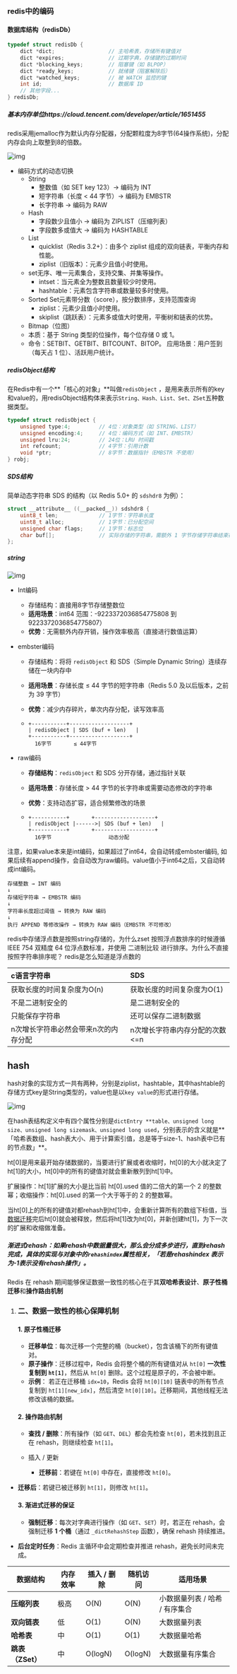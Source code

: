 ### redis中的编码

#### **数据库结构（redisDb）**

```c
typedef struct redisDb {
    dict *dict;                 // 主哈希表，存储所有键值对
    dict *expires;              // 过期字典，存储键的过期时间
    dict *blocking_keys;        // 阻塞键（如 BLPOP）
    dict *ready_keys;           // 就绪键（阻塞解除后）
    dict *watched_keys;         // 被 WATCH 监控的键
    int id;                     // 数据库 ID
    // 其他字段...
} redisDb;
```

##### 基本内存单位https://cloud.tencent.com/developer/article/1651455

redis采用jemalloc作为默认内存分配器，分配颗粒度为8字节(64操作系统)，分配内存会向上取整到8的倍数。

![img](https://ask.qcloudimg.com/http-save/yehe-6595841/t2l8ss0qli.png)

- 编码方式的动态切换
  - String
    - 整数值（如 SET key 123）→ 编码为 INT
    - 短字符串（长度 < 44 字节）→ 编码为 EMBSTR
    - 长字符串 → 编码为 RAW
  - Hash
    - 字段数少且值小 → 编码为 ZIPLIST（压缩列表）
    - 字段数多或值大 → 编码为 HASHTABLE
  - List
    - quicklist（Redis 3.2+）：由多个 ziplist 组成的双向链表，平衡内存和性能。
    - ziplist（旧版本）：元素少且值小时使用。
  - set无序、唯一元素集合，支持交集、并集等操作。
    - intset：当元素全为整数且数量较少时使用。
    - hashtable：元素包含字符串或数量较多时使用。
  - Sorted Set元素带分数（score），按分数排序，支持范围查询
    - ziplist：元素少且值小时使用。
    - skiplist（跳跃表）：元素多或值大时使用，平衡树和链表的优势。
  -  Bitmap（位图）
    - 本质：基于 String 类型的位操作，每个位存储 0 或 1。
    - 命令：SETBIT、GETBIT、BITCOUNT、BITOP。 应用场景：用户签到（每天占 1 位）、活跃用户统计。

##### redisObject结构

在Redis中有一个**「核心的对象」**叫做`redisObject` ，是用来表示所有的key和value的，用redisObject结构体来表示`String、Hash、List、Set、ZSet`五种数据类型。

```c
typedef struct redisObject {
    unsigned type:4;         // 4位：对象类型（如 STRING、LIST）
    unsigned encoding:4;     // 4位：编码方式（如 INT、EMBSTR）
    unsigned lru:24;         // 24位：LRU 时间戳
    int refcount;            // 4字节：引用计数
    void *ptr;               // 8字节：数据指针（EMBSTR 不使用）
} robj;
```

##### SDS结构

简单动态字符串 SDS 的结构（以 Redis 5.0+ 的 `sdshdr8` 为例）：

```c
struct __attribute__ ((__packed__)) sdshdr8 {
    uint8_t len;             // 1字节：字符串长度
    uint8_t alloc;           // 1字节：已分配空间
    unsigned char flags;     // 1字节：标志位
    char buf[];              // 实际存储的字符串，需额外 1 字节存储字符串结束符 \0
};
```

##### string

![img](https://ask.qcloudimg.com/http-save/yehe-6595841/8l2vf1w75t.png)



- Int编码

  - 存储结构：直接用8字节存储整数位
  - **适用场景**：int64 范围：-9223372036854775808 到 9223372036854775807）
  - **优势**：无需额外内存开销，操作效率极高（直接进行数值运算）

- embster编码

  - 存储结构：将将 `redisObject` 和 SDS（Simple Dynamic String）连续存储在一块内存中

  - **适用场景**：存储长度 ≤ 44 字节的短字符串（Redis 5.0 及以后版本，之前为 39 字节）

  - **优势**：减少内存碎片，单次内存分配，读写效率高

  - ```plaintext
    +-----------+-------------------+
    | redisObject | SDS (buf + len)   |
    +-----------+-------------------+
      16字节       ≤ 44字节
    ```

- raw编码

  - **存储结构**：`redisObject` 和 SDS 分开存储，通过指针关联

  - **适用场景**：存储长度 > 44 字节的长字符串或需要动态修改的字符串

  - **优势**：支持动态扩容，适合频繁修改的场景

  - ```plaintext
    +-----------+       +-------------------+
    | redisObject |------>| SDS (buf + len)   |
    +-----------+       +-------------------+
      16字节                  动态分配
    ```

  

注意，如果value本来是int编码，如果超过了int64，会自动转成embster编码, 如果后续有append操作，会自动改为raw编码。value值小于int64之后，又自动转成int编码。

```plaintext
存储整数 → INT 编码
↓
存储短字符串 → EMBSTR 编码
↓
字符串长度超过阈值 → 转换为 RAW 编码
↓
执行 APPEND 等修改操作 → 转换为 RAW 编码（EMBSTR 不可修改）
```

redis中存储浮点数是按照string存储的，为什么zset 按照浮点数排序的时候遵循 IEEE 754 双精度 64 位浮点数标准，并使用 二进制比较 进行排序。为什么不直接按照字符串排序呢？ redis是怎么知道是浮点数的



| c语言字符串                          | SDS                            |
| :----------------------------------- | :----------------------------- |
| 获取长度的时间复杂度为O(n)           | 获取长度的时间复杂度为O(1)     |
| 不是二进制安全的                     | 是二进制安全的                 |
| 只能保存字符串                       | 还可以保存二进制数据           |
| n次增长字符串必然会带来n次的内存分配 | n次增长字符串内存分配的次数<=n |

## hash

hash对象的实现方式一共有两种，分别是ziplist，hashtable，其中hashtable的存储方式key是String类型的，value也是以`key value`的形式进行存储。

![img](https://ask.qcloudimg.com/http-save/yehe-6595841/3ylgqwq15i.png)

在hash表结构定义中有四个属性分别是`dictEntry **table、unsigned long size、unsigned long sizemask、unsigned long used`，分别表示的含义就是**「哈希表数组、hash表大小、用于计算索引值，总是等于size-1、hash表中已有的节点数」**。

ht[0]是用来最开始存储数据的，当要进行扩展或者收缩时，ht[0]的大小就决定了ht[1]的大小，ht[0]中的所有的键值对就会重新散列到ht[1]中。

扩展操作：ht[1]扩展的大小是比当前 ht[0].used 值的二倍大的第一个 2 的整数幂；收缩操作：ht[0].used 的第一个大于等于的 2 的整数幂。

当ht[0]上的所有的键值对都rehash到ht[1]中，会重新计算所有的数组下标值，当[数据迁移](https://cloud.tencent.com/product/datainlong?from_column=20065&from=20065)完后ht[0]就会被释放，然后将ht[1]改为ht[0]，并新创建ht[1]，为下一次的扩展和收缩做准备。

##### **渐进式rehash**：如果rehash中数据量很大，那么会分成多步进行，直到rehash完成，具体的实现与对象中的`rehashindex`属性相关，**「若是rehashindex 表示为-1表示没有rehash操作」**。

Redis 在 rehash 期间能够保证数据一致性的核心在于其**双哈希表设计**、**原子性桶迁移**和**操作路由机制**

1. ### **二、数据一致性的核心保障机制**

   #### **1. 原子性桶迁移**

   - **迁移单位**：每次迁移一个完整的桶（bucket），包含该桶下的所有键值对。
   - **原子操作**：迁移过程中，Redis 会将整个桶的所有键值对从 `ht[0]` **一次性复制到 `ht[1]`**，然后从 `ht[0]` 删除。这个过程是原子的，不会被中断。
   - **示例**：
     若正在迁移桶 `idx=10`，Redis 会将 `ht[0][10]` 链表中的所有节点复制到 `ht[1][new_idx]`，然后清空 `ht[0][10]`。迁移期间，其他线程无法修改该桶的数据。

   #### **2. 操作路由机制**

   - **查找 / 删除**：所有操作（如 `GET`、`DEL`）都会先检查 `ht[0]`，若未找到且正在 rehash，则继续检查 `ht[1]`。

   - 插入 / 更新

     - **迁移前**：若键在 `ht[0]` 中存在，直接修改 `ht[0]`。
- **迁移后**：若键已被迁移到 `ht[1]`，则修改 `ht[1]`。
  
   #### **3. 渐进式迁移的保证**

   - **强制迁移**：每次对字典进行操作（如 `GET`、`SET`）时，若正在 rehash，会强制迁移 **1 个桶**（通过 `_dictRehashStep` 函数），确保 rehash 持续推进。
- **后台定时任务**：Redis 主循环中会定期检查并推进 rehash，避免长时间未完成。

| **数据结构**     | **内存效率** | **插入 / 删除** | **随机访问** | **适用场景**                   |
| ---------------- | ------------ | --------------- | ------------ | ------------------------------ |
| **压缩列表**     | 极高         | O(N)            | O(N)         | 小数据量列表 / 哈希 / 有序集合 |
| **双向链表**     | 低           | O(1)            | O(N)         | 大数据量列表                   |
| **哈希表**       | 中           | O(1)            | O(1)         | 大数据量哈希                   |
| **跳表（ZSet）** | 中           | O(logN)         | O(logN)      | 大数据量有序集合               |

